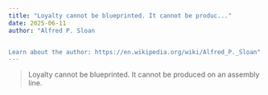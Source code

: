 ```yaml
---
title: "Loyalty cannot be blueprinted. It cannot be produc..."
date: 2025-06-11
author: "Alfred P. Sloan


Learn about the author: https://en.wikipedia.org/wiki/Alfred_P._Sloan"
---
```


> Loyalty cannot be blueprinted. It cannot be produced on an assembly line.
